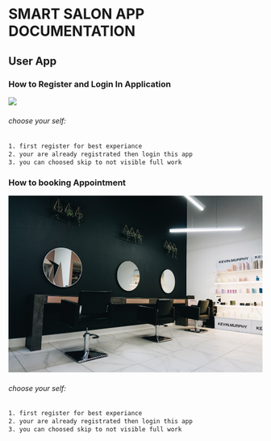 # SMART SALON APP DOCUMENTATION
## User App
### How to Register and Login In Application
<img src = "src/images/fist.jpg" >

###### choose your self:
```
1. first register for best experiance
2. your are already registrated then login this app
3. you can choosed skip to not visible full work

```

### How to booking Appointment

<img src = "src/images/test.jpg" width = "700">

###### choose your self:
```
1. first register for best experiance
2. your are already registrated then login this app
3. you can choosed skip to not visible full work

```

